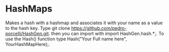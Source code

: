 # HashMaps

Makes a hash with a hashmap and associates it with your name as a value to the hash key. Type git clone https://github.com/pedro-porcelli/HashGen.git. then you can import with import HashGen.hash.*;. To use the Hash() function type Hash("Your Full name here", YourHashMapHere);.
